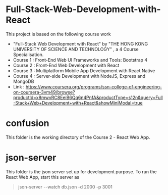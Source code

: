 # Full-Stack-Web-Development-with-React

This project is based on the following course work
- "Full-Stack Web Development with React" by "THE HONG KONG UNIVERSITY OF SCIENCE AND TECHNOLOGY" , a 4 Course Specialisation.
- Course 1 : Front-End Web UI Frameworks and Tools: Bootstrap 4
- Course 2 : Front-End Web Development with React 
- Course 3 : Multiplatform Mobile App Development with React Native 
- Course 4 : Server-side Development with NodeJS, Express and MongoDB 
- Link : https://www.coursera.org/programs/ssn-college-of-engineering-on-coursera-3vm49/browse?productId=x8mwvRC8EeiB6Qq6n4PnfA&productType=s12n&query=Full-Stack+Web+Development+with+React&showMiniModal=true

# confusion 
This folder is the working directory of the Course 2 - React Web App.

# json-server
This folder is the json server set up for development purpose.
To run the React Web App, start this server as 
> json-server --watch db.json -d 2000 -p 3001
